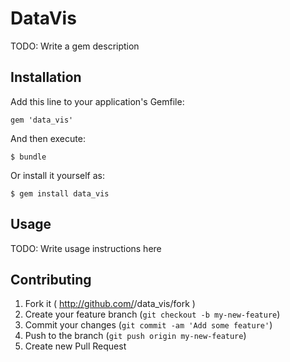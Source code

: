 # DataVis

TODO: Write a gem description

## Installation

Add this line to your application's Gemfile:

    gem 'data_vis'

And then execute:

    $ bundle

Or install it yourself as:

    $ gem install data_vis

## Usage

TODO: Write usage instructions here

## Contributing

1. Fork it ( http://github.com/<my-github-username>/data_vis/fork )
2. Create your feature branch (`git checkout -b my-new-feature`)
3. Commit your changes (`git commit -am 'Add some feature'`)
4. Push to the branch (`git push origin my-new-feature`)
5. Create new Pull Request
